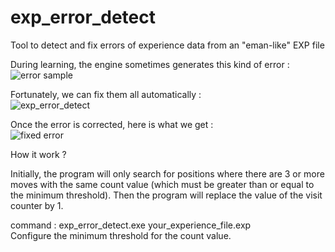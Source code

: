# exp_error_detect
Tool to detect and fix errors of experience data from an "eman-like" EXP file<p>

During learning, the engine sometimes generates this kind of error :<br>
![error sample](https://user-images.githubusercontent.com/54830918/202002037-e74c484b-489c-4d68-b623-dfc34ebd11c1.jpg)<p>

Fortunately, we can fix them all automatically :<br>
![exp_error_detect](https://user-images.githubusercontent.com/54830918/202002423-4a9aff78-d2f3-4090-817a-78b10332f84d.jpg)<p>

Once the error is corrected, here is what we get :<br>
![fixed error](https://user-images.githubusercontent.com/54830918/202002780-579b2bb8-6f65-41f5-b792-5a010e6914ce.jpg)<p>

How it work ?<p>
Initially, the program will only search for positions where there are 3 or more moves with the same count value (which must be greater than or equal to the minimum threshold). Then the program will replace the value of the visit counter by 1.<p>

command : exp_error_detect.exe your_experience_file.exp<br>
Configure the minimum threshold for the count value.<br>
